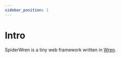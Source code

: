 ```yaml
---
sidebar_position: 1
---
```

# Intro
SpiderWren is a tiny web framework written in [Wren](https://wren.io).